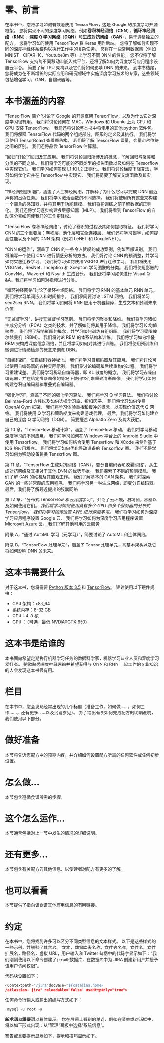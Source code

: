 # 零、前言

在本书中，您将学习如何有效地使用 TensorFlow，这是 Google 的深度学习开源框架。 您将实现不同的深度学习网络，例如**卷积神经网络**（**CNN**），**循环神经网络**（**RNN**），**深度 Q 学习网络**（**DQN**）和**生成对抗网络**（**GAN**），易于遵循独立的配方。 您将学习如何使用 TensorFlow 将 Keras 用作后端。
您将了解如何实现不同的深度神经体系结构以执行工作中的复杂任务。 您将在一些常用数据集（例如 MNIST，CIFAR-10，Youtube8m 等）上学习不同 DNN 的性能。 您不仅将了解 TensorFlow 支持的不同移动和嵌入式平台，还将了解如何为深度学习应用程序设置云平台。 简要了解 TPU 架构以及它们将如何影响 DNN 的未来。
到本书结尾，您将成为在不断增长的实际应用和研究领域中实施深度学习技术的专家，这些领域包括增强学习，GAN，自编码器等。

# 本书涵盖的内容

“TensorFlow 简介”讨论了 Google 的开源框架 TensorFlow，以及为什么它对深度学习很有用。 我们将讨论如何在 MAC，Windows 和 Ubuntu 上为 CPU 和 GPU 安装 TensorFlow。 我们还将讨论整本书中将使用的其他 python 软件包。 我们将解释 TensorFlow 代码的两个组成部分，图形的定义及其执行。 我们将学习使用 TensorBoard 查看图结构。 我们将了解 TensorFlow 常量，变量和占位符之间的区别。 我们还将品尝 TensorFlow 估算器。

“回归”讨论了回归及其应用。 我们将讨论回归所涉及的概念，了解回归与聚类和分类的不同之处。 我们将学习可能的不同类型的损失函数以及如何在 Tensorflow 中实现它们。 我们学习如何实现 L1 和 L2 正则化。 我们将讨论梯度下降算法，学习如何优化它并在 Tensorflow 中实现它。 我们将简要了解交叉熵函数及其实现。

“神经网络感知器”，涵盖了人工神经网络，并解释了为什么它可以完成 DNN 最近声称的出色任务。 我们将学习激活函数的不同选择。 我们将使用所有这些来构建一个简单的感知器，并将其用于功能建模。 我们将在训练之前了解数据的正则化。 我们还将学习逐步构建多层感知器（MLP）。 我们将看到 TensorFlow 的自动区分器如何使我们的工作更轻松。

“TensorFlow 卷积神经网络”，讨论了卷积的过程及其如何提取特征。 我们将学习 CNN 的三个重要层：卷积层，池化层和完全连接层。 我们还将学习辍学，如何提高性能以及不同的 CNN 架构（例如 LeNET 和 GoogleNET）。

“CNN 的运作”，涵盖了 CNN 的一些令人赞叹的成功案例，例如面部识别。 我们将编写一个使用 CNN 进行情感分析的方法。 我们将讨论 CNN 的预调整，并学习如何实施迁移学习。 我们将学习如何使用 VGG16 进行迁移学习。 我们将使用 VGGNet，ResNet，Inception 和 Xception 学习图像的分类。 我们将使用膨胀的 ConvNet，Wavenet 和 Nsynth 生成音乐。 我们还将学习如何进行 Visual Q &A。我们将学习如何对视频进行分类。

“循环神经网络”讨论了循环神经网络。 我们将学习 RNN 的基本单元 RNN 单元。 我们将学习单词嵌入和时间排序。 我们将简要讨论 LSTM 网络。 我们将学习 seq2seq RNN。 我们将学习如何将 RNN 应用于机器翻译，生成文本和预测未来价值

“无监督学习”，讲授无监督学习范例。 我们将学习聚类和降维。 我们将学习诸如主成分分析（PCA）之类的技术，并了解如何将其用于降维。 我们将学习 K 均值聚类。 我们将了解地形图的概念，并学习如何训练自组织图。 我们将学习受限玻尔兹曼机（RBM）。 我们将讨论 RBM 的体系结构和训练。 我们将学习如何堆叠 RBM 来构成深度信念网络，并且将学习如何对其进行训练。 我们将使用预训练和微调进行情绪检测的概念来训练 DBN。

“自编码器”，使自编码器神秘化。 我们将学习自编码器及其应用。 我们将讨论可以使用自编码器的各种实际示例。 我们将讨论编码和后续重构的过程。 我们将学习重建误差。 我们将学习稀疏自编码器，即 KL 散度的概念。 我们将学习去噪自编码器，并在给定嘈杂图像的情况下使用它们来重建清晰图像。 我们将学习如何构建卷积自编码器和堆叠式自编码器。

“强化学习”，涵盖了不同的强化学习算法。 我们将学习 Q 学习算法。 我们将讨论 Bellman-Ford 方程以及如何选择学习率，折扣因子。 我们将学习如何使用 OpenAI Gym 框架。 我们将学习体验重播和缓冲的概念，以实现价值迭代 Q 网络。 我们将使用 Q 学习和策略梯度来构建游戏代理。 最后，我们将学习如何建立自己的深度 Q 学习网络（DQN）。 简要描述 AlphaGo Zero 及其大获胜。

第 10 章，“TensorFlow 移动计算”，涵盖了 TensorFlow 移动。 我们将学习移动深度学习的不同应用。 我们将学习如何在 Windows 平台上的 Android Studio 中使用 Tensorflow。 我们将学习如何结合使用 Tensorflow 和 XCode 来制作基于 IOS 的应用程序。 我们将学习如何优化移动设备的 Tensorflow 图。 我们还将学习如何为移动设备转换 Tensorflow 图。

第 11 章，“TensorFlow 生成对抗网络（GAN），变分自编码器和胶囊网络”，从生成对抗网络及其相对于其他 DNN 的优势开始。 我们探索了不同的预测模型。 我们了解 GAN 的动机及其直观工作。 我们了解基本的 GAN 架构。 我们将探索 GAN 的一些非常酷的应用程序。 我们将学习另一种生成网络，即变分自编码器。 最后，我们将了解最近提出的胶囊网络

第 12 章，“分布式 TensorFlow 和云深度学习”，介绍了云环境，泊坞窗，容器以及如何使用它们。 *我们将学习如何使用具有多个 GPU 和多个服务器的分布式 Tensorflow。 我们将学习如何设置 AWS 进行深度学习。* 我们将学习如何为深度学习应用程序设置 Google 云。 我们将学习如何为深度学习应用程序设置 Microsoft Azure 云。 我们了解其他可用的云服务

附录 A，“通过 AutoML 学习（元学习）”，简要讨论了 AutoML 和连体网络。

附录 B，“TensorFlow 处理单元”，涵盖了 Tensor 处理单元，其基本架构以及它将如何影响 DNN 的未来。

# 这本书需要什么

对于这本书，您将需要 [Python 版本 3.5](https://www.continuum.io/downloads) 和 [TensorFlow](http://www.tensorflow.org)。 建议使用以下硬件规格：

*   CPU 架构：x86_64
*   系统内存：8-32 GB
*   CPU：4-8 核
*   GPU ：（可选，最低 NVDIA®GTX 650）

# 这本书是给谁的

本书面向希望定期执行机器学习任务的数据科学家，机器学习从业人员和深度学习爱好者。 稍微熟悉深度神经网络并希望获得与 CNN 和 RNN 一起工作的专业知识的人会发现这本书很有用。

# 栏目

在本书中，您会发现经常出现的几个标题（准备工作，如何做……，如何工作……，还有更多……以及另请参见）。 为了给出有关如何完成配方的明确说明，我们使用以下部分。

# 做好准备

本节将告诉您配方中的预期内容，并介绍如何设置配方所需的任何软件或任何初步设置。

# 怎么做…

本节包含遵循食谱所需的步骤。

# 这个怎么运作…

本节通常包括对上一节中发生的情况的详细说明。

# 还有更多…

本节包含有关配方的其他信息，以使读者对配方有更多的了解。

# 也可以看看

本节提供了指向该食谱其他有用信息的有用链接。

# 约定

在本书中，您将找到许多可以区分不同类型信息的文本样式。 以下是这些样式的一些示例，并解释了其含义。 文本，数据库表名称，文件夹名称，文件名，文件扩展名，路径名，虚拟 URL，用户输入和 Twitter 句柄中的代码字显示如下：“我们刚刚使用以下命令创建了`jiradb`数据库，在数据库中为 JIRA 创建新用户并授予该用户访问权限”。

代码块设置如下：

```py
<Contextpath="/jira"docBase="${catalina.home}
/atlassian- jira" reloadable="false" useHttpOnly="true">
```

任何命令行输入或输出的编写方式如下：

```py
 mysql -u root -p
```

**新术语**和**重要词**以粗体显示。 您在屏幕上看到的单词，例如在菜单或对话框中，将以如下形式出现：从“管理”面板中选择“系统信息”。

警告或重要提示显示如下，提示和技巧显示如下。

